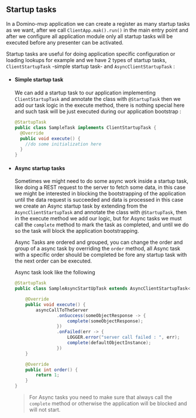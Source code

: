 ## Startup tasks

In a Domino-mvp application we can create a register as many startup tasks as we want, after we call `ClientApp.mak().run()` in the main entry point and after we configure all application module only all startup tasks will be executed before any presenter can be activated.

Startup tasks are useful for doing application specific configuration or loading lookups for example and we have 2 types of startup tasks, `ClientStartupTask` -simple startup task- and `AsyncClientStartupTask` :

- #### Simple startup task
    We can add a startup task to our application implementing `ClientStartupTask` and annotate the class with `@StartupTask` then we add our task logic in the execute method, there is nothing special here and such task will be just executed during our application bootstrap :

    ```java
    @StartupTask
    public class SampleTask implements ClientStartupTask {
      @Override
      public void execute() {
        //do some initialization here
      }
    }
    ```

- #### Async startup tasks
  Sometimes we might need to do some async work inside a startup task, like doing a REST request to the server to fetch some data, in this case we might be interested in blocking the bootstrapping of the application until the data request is succeeded and data is processed in this case we create an Async startup task by extending from the `AsyncClientStartupTask` and annotate the class with `@StartupTask`, then in the execute method we add our logic, but for Async tasks we must call the `complete` method to mark the task as completed, and until we do so the task will block the application bootstrapping.

  Async Tasks are ordered and grouped, you can change the order and group of a async task by overriding the `order` method, all Async task with a specific order should be completed be fore any startup task with the next order can be executed. 

  Async task look like the following 

    ```java 
    @StartupTask
    public class SampleAsyncStartUpTask extends AsyncClientStartupTask<SomeObject> {
    
        @Override
        public void execute() {
            asyncCallToTheServer
                    .onSuccess(someObjectResponse -> {
                        complete(someObjectResponse);
                    })
                    .onFailed(err -> {
                        LOGGER.error("server call failed : ", err);
                        complete(defaultObjectInstance);
                    })
        }
    
        @Override
        public int order() {
            return 1;
        }
    }
    ```
  
    > For Async tasks you need to make sure that always call the `complete` method or otherwise the application will be blocked and will not start.